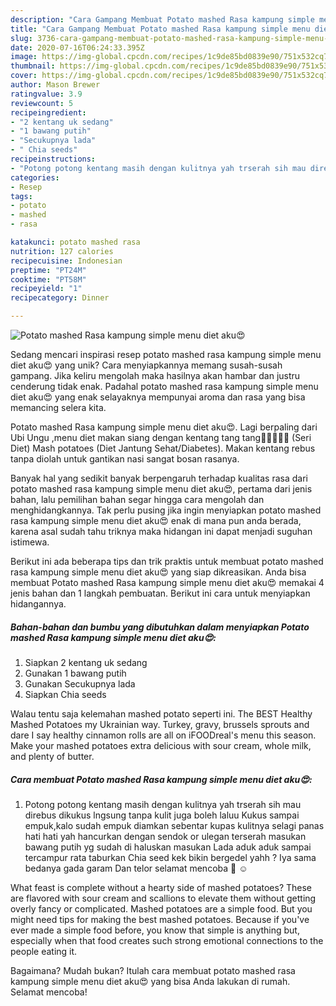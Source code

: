 ```yaml
---
description: "Cara Gampang Membuat Potato mashed Rasa kampung simple menu diet aku😍 yang Enak Banget"
title: "Cara Gampang Membuat Potato mashed Rasa kampung simple menu diet aku😍 yang Enak Banget"
slug: 3736-cara-gampang-membuat-potato-mashed-rasa-kampung-simple-menu-diet-aku-yang-enak-banget
date: 2020-07-16T06:24:33.395Z
image: https://img-global.cpcdn.com/recipes/1c9de85bd0839e90/751x532cq70/potato-mashed-rasa-kampung-simple-menu-diet-aku😍-foto-resep-utama.jpg
thumbnail: https://img-global.cpcdn.com/recipes/1c9de85bd0839e90/751x532cq70/potato-mashed-rasa-kampung-simple-menu-diet-aku😍-foto-resep-utama.jpg
cover: https://img-global.cpcdn.com/recipes/1c9de85bd0839e90/751x532cq70/potato-mashed-rasa-kampung-simple-menu-diet-aku😍-foto-resep-utama.jpg
author: Mason Brewer
ratingvalue: 3.9
reviewcount: 5
recipeingredient:
- "2 kentang uk sedang"
- "1 bawang putih"
- "Secukupnya lada"
- " Chia seeds"
recipeinstructions:
- "Potong potong kentang masih dengan kulitnya yah trserah sih mau direbus dikukus lngsung tanpa kulit juga boleh laluu Kukus sampai empuk,kalo sudah empuk diamkan sebentar kupas kulitnya selagi panas hati hati yah hancurkan dengan sendok or ulegan terserah masukan bawang putih yg sudah di haluskan masukan Lada aduk aduk sampai tercampur rata taburkan Chia seed kek bikin bergedel yahh ? Iya sama bedanya gada garam Dan telor selamat mencoba 🙏 ☺️"
categories:
- Resep
tags:
- potato
- mashed
- rasa

katakunci: potato mashed rasa 
nutrition: 127 calories
recipecuisine: Indonesian
preptime: "PT24M"
cooktime: "PT58M"
recipeyield: "1"
recipecategory: Dinner

---
```



![Potato mashed Rasa kampung simple menu diet aku😍](https://img-global.cpcdn.com/recipes/1c9de85bd0839e90/751x532cq70/potato-mashed-rasa-kampung-simple-menu-diet-aku😍-foto-resep-utama.jpg)

Sedang mencari inspirasi resep potato mashed rasa kampung simple menu diet aku😍 yang unik? Cara menyiapkannya memang susah-susah gampang. Jika keliru mengolah maka hasilnya akan hambar dan justru cenderung tidak enak. Padahal potato mashed rasa kampung simple menu diet aku😍 yang enak selayaknya mempunyai aroma dan rasa yang bisa memancing selera kita.

Potato mashed Rasa kampung simple menu diet aku😍. Lagi berpaling dari Ubi Ungu ,menu diet makan siang dengan kentang tang tang💃🏻💃🏻💃 (Seri Diet) Mash potatoes (Diet Jantung Sehat/Diabetes). Makan kentang rebus tanpa diolah untuk gantikan nasi sangat bosan rasanya.

Banyak hal yang sedikit banyak berpengaruh terhadap kualitas rasa dari potato mashed rasa kampung simple menu diet aku😍, pertama dari jenis bahan, lalu pemilihan bahan segar hingga cara mengolah dan menghidangkannya. Tak perlu pusing jika ingin menyiapkan potato mashed rasa kampung simple menu diet aku😍 enak di mana pun anda berada, karena asal sudah tahu triknya maka hidangan ini dapat menjadi suguhan istimewa.


Berikut ini ada beberapa tips dan trik praktis untuk membuat potato mashed rasa kampung simple menu diet aku😍 yang siap dikreasikan. Anda bisa membuat Potato mashed Rasa kampung simple menu diet aku😍 memakai 4 jenis bahan dan 1 langkah pembuatan. Berikut ini cara untuk menyiapkan hidangannya.

<!--inarticleads1-->

##### Bahan-bahan dan bumbu yang dibutuhkan dalam menyiapkan Potato mashed Rasa kampung simple menu diet aku😍:

1. Siapkan 2 kentang uk sedang
1. Gunakan 1 bawang putih
1. Gunakan Secukupnya lada
1. Siapkan  Chia seeds


Walau tentu saja kelemahan mashed potato seperti ini. The BEST Healthy Mashed Potatoes my Ukrainian way. Turkey, gravy, brussels sprouts and dare I say healthy cinnamon rolls are all on iFOODreal&#39;s menu this season. Make your mashed potatoes extra delicious with sour cream, whole milk, and plenty of butter. 

<!--inarticleads2-->

##### Cara membuat Potato mashed Rasa kampung simple menu diet aku😍:

1. Potong potong kentang masih dengan kulitnya yah trserah sih mau direbus dikukus lngsung tanpa kulit juga boleh laluu Kukus sampai empuk,kalo sudah empuk diamkan sebentar kupas kulitnya selagi panas hati hati yah hancurkan dengan sendok or ulegan terserah masukan bawang putih yg sudah di haluskan masukan Lada aduk aduk sampai tercampur rata taburkan Chia seed kek bikin bergedel yahh ? Iya sama bedanya gada garam Dan telor selamat mencoba 🙏 ☺️


What feast is complete without a hearty side of mashed potatoes? These are flavored with sour cream and scallions to elevate them without getting overly fancy or complicated. Mashed potatoes are a simple food. But you might need tips for making the best mashed potatoes. Because if you&#39;ve ever made a simple food before, you know that simple is anything but, especially when that food creates such strong emotional connections to the people eating it. 

Bagaimana? Mudah bukan? Itulah cara membuat potato mashed rasa kampung simple menu diet aku😍 yang bisa Anda lakukan di rumah. Selamat mencoba!

